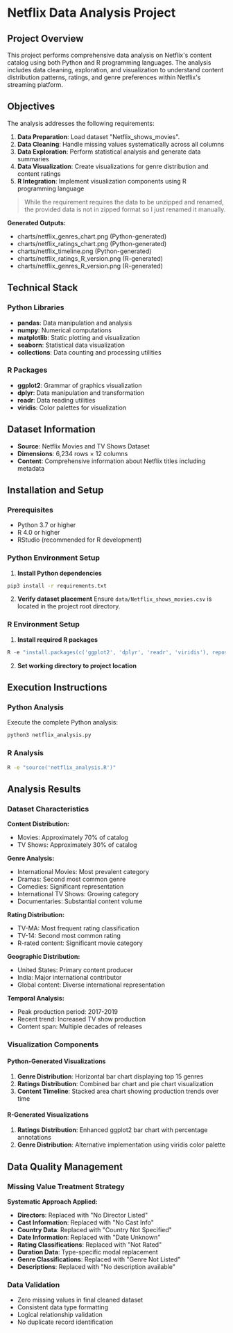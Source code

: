 # Netflix Data Analysis Project

## Project Overview

This project performs comprehensive data analysis on Netflix's content catalog using both Python and R programming languages. The analysis includes data cleaning, exploration, and visualization to understand content distribution patterns, ratings, and genre preferences within Netflix's streaming platform.

## Objectives

The analysis addresses the following requirements:

1. **Data Preparation**: Load dataset "Netflix_shows_movies".
2. **Data Cleaning**: Handle missing values systematically across all columns
3. **Data Exploration**: Perform statistical analysis and generate data summaries
4. **Data Visualization**: Create visualizations for genre distribution and content ratings
5. **R Integration**: Implement visualization components using R programming language

> While the requirement requires the data to be unzipped and renamed, the provided data is not in zipped format so I just renamed it manually.

**Generated Outputs:**

- charts/netflix_genres_chart.png (Python-generated)
- charts/netflix_ratings_chart.png (Python-generated)
- charts/netflix_timeline.png (Python-generated)
- charts/netflix_ratings_R_version.png (R-generated)
- charts/netflix_genres_R_version.png (R-generated)

## Technical Stack

### Python Libraries

- **pandas**: Data manipulation and analysis
- **numpy**: Numerical computations
- **matplotlib**: Static plotting and visualization
- **seaborn**: Statistical data visualization
- **collections**: Data counting and processing utilities

### R Packages

- **ggplot2**: Grammar of graphics visualization
- **dplyr**: Data manipulation and transformation
- **readr**: Data reading utilities
- **viridis**: Color palettes for visualization

## Dataset Information

- **Source**: Netflix Movies and TV Shows Dataset
- **Dimensions**: 6,234 rows × 12 columns
- **Content**: Comprehensive information about Netflix titles including metadata

## Installation and Setup

### Prerequisites

- Python 3.7 or higher
- R 4.0 or higher
- RStudio (recommended for R development)

### Python Environment Setup

1. **Install Python dependencies**

```bash
pip3 install -r requirements.txt
```

2. **Verify dataset placement**
   Ensure `data/Netflix_shows_movies.csv` is located in the project root directory.

### R Environment Setup

1. **Install required R packages**

```r
R -e "install.packages(c('ggplot2', 'dplyr', 'readr', 'viridis'), repos='https://cran.r-project.org/')"
```

2. **Set working directory to project location**

## Execution Instructions

### Python Analysis

Execute the complete Python analysis:

```bash
python3 netflix_analysis.py
```

### R Analysis

```bash
R -e "source('netflix_analysis.R')"
```

## Analysis Results

### Dataset Characteristics

**Content Distribution:**

- Movies: Approximately 70% of catalog
- TV Shows: Approximately 30% of catalog

**Genre Analysis:**

- International Movies: Most prevalent category
- Dramas: Second most common genre
- Comedies: Significant representation
- International TV Shows: Growing category
- Documentaries: Substantial content volume

**Rating Distribution:**

- TV-MA: Most frequent rating classification
- TV-14: Second most common rating
- R-rated content: Significant movie category

**Geographic Distribution:**

- United States: Primary content producer
- India: Major international contributor
- Global content: Diverse international representation

**Temporal Analysis:**

- Peak production period: 2017-2019
- Recent trend: Increased TV show production
- Content span: Multiple decades of releases

### Visualization Components

#### Python-Generated Visualizations

1. **Genre Distribution**: Horizontal bar chart displaying top 15 genres
2. **Ratings Distribution**: Combined bar chart and pie chart visualization
3. **Content Timeline**: Stacked area chart showing production trends over time

#### R-Generated Visualizations

1. **Ratings Distribution**: Enhanced ggplot2 bar chart with percentage annotations
2. **Genre Distribution**: Alternative implementation using viridis color palette

## Data Quality Management

### Missing Value Treatment Strategy

**Systematic Approach Applied:**

- **Directors**: Replaced with "No Director Listed"
- **Cast Information**: Replaced with "No Cast Info"
- **Country Data**: Replaced with "Country Not Specified"
- **Date Information**: Replaced with "Date Unknown"
- **Rating Classifications**: Replaced with "Not Rated"
- **Duration Data**: Type-specific modal replacement
- **Genre Classifications**: Replaced with "Genre Not Listed"
- **Descriptions**: Replaced with "No description available"

### Data Validation

- Zero missing values in final cleaned dataset
- Consistent data type formatting
- Logical relationship validation
- No duplicate record identification
